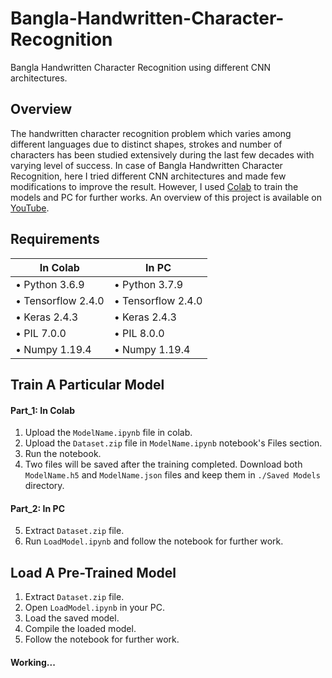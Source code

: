 # Bangla-Handwritten-Character-Recognition
Bangla Handwritten Character Recognition using different CNN architectures.

## Overview
The handwritten character recognition problem which varies among different languages due to distinct shapes, strokes and number of characters has been studied extensively during the last few decades with varying level of success. In case of Bangla Handwritten Character Recognition, here I tried different CNN architectures and made few modifications to improve the result. However, I used [Colab](https://colab.research.google.com/) to train the models and PC for further works. An overview of this project is available on [YouTube](https://www.youtube.com/watch?v=SvCAFmg2emI&ab_channel=MehediHasanBijoy).


## Requirements
| In Colab                | In PC                  |
| ------------------------|------------------------|
| • Python 3.6.9          | • Python 3.7.9         |
| • Tensorflow 2.4.0      | • Tensorflow 2.4.0     | 
| • Keras 2.4.3           | • Keras 2.4.3          | 
| • PIL 7.0.0             | • PIL 8.0.0            | 
| • Numpy 1.19.4          | • Numpy 1.19.4         |

## Train A Particular Model
#### Part_1: In Colab
1. Upload the `ModelName.ipynb` file in colab.
2. Upload the `Dataset.zip` file in `ModelName.ipynb` notebook's Files section. 
3. Run the notebook.
4. Two files will be saved after the training completed. Download both `ModelName.h5` and `ModelName.json` files and keep them in `./Saved Models` directory.
#### Part_2: In PC
5. Extract `Dataset.zip` file.
6. Run `LoadModel.ipynb` and follow the notebook for further work.

## Load A Pre-Trained Model
1. Extract `Dataset.zip` file.
2. Open `LoadModel.ipynb` in your PC.
3. Load the saved model.
4. Compile the loaded model.
5. Follow the notebook for further work.


#### Working...
